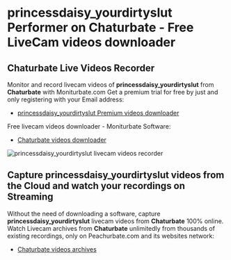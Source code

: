 # princessdaisy_yourdirtyslut Performer on Chaturbate - Free LiveCam videos downloader

## Chaturbate Live Videos Recorder

Monitor and record livecam videos of **princessdaisy_yourdirtyslut** from **Chaturbate** with Moniturbate.com
Get a premium trial for free by just and only registering with your Email address:
* [princessdaisy_yourdirtyslut Premium videos downloader](https://moniturbate.com/request-demo-licence-key.html)

Free livecam videos downloader - Moniturbate Software:
* [Chaturbate videos downloader](https://moniturbate.com/moniturbate-download-software.html)

![princessdaisy_yourdirtyslut livecam videos recorder](https://peachurnet.com/templates/moniturbate-software.png)


## Capture princessdaisy_yourdirtyslut videos from the Cloud and watch your recordings on Streaming

Without the need of downloading a software, capture **princessdaisy_yourdirtyslut** livecam videos from **Chaturbate** 100% online.
Watch Livecam archives from **Chaturbate** unlimitedly from thousands of existing recordings, only on Peachurbate.com and its websites network:
* [Chaturbate videos archives](https://peachurnet.com/)